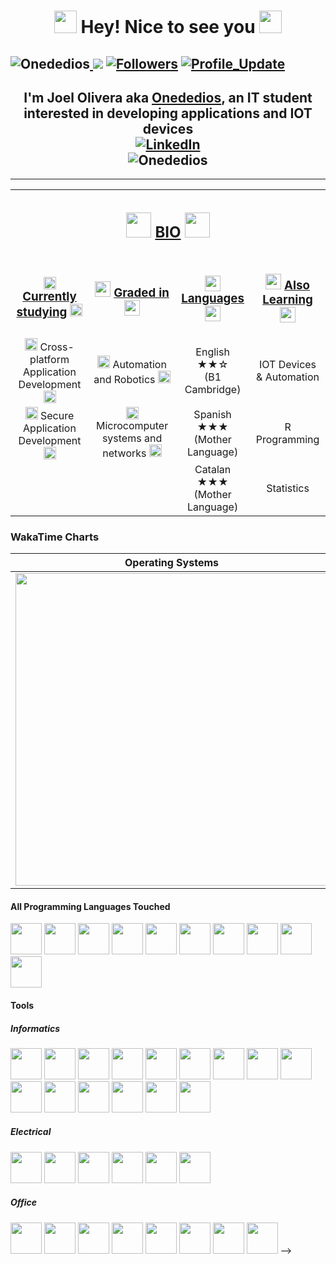 <h1 align="center"> 
<img src="https://emojis.slackmojis.com/emojis/images/1531849430/4246/blob-sunglasses.gif?1531849430" width="36"/>
Hey! Nice to see you 
<img src="https://emojis.slackmojis.com/emojis/images/1531849430/4246/blob-sunglasses.gif?1531849430" width="36"/>

<img src="https://komarev.com/ghpvc/?username=Onededios" alt="Onededios"/><a href="https://github.com/Onededios/Onededios/pulse" alt="Activity">
<img src="https://img.shields.io/github/commit-activity/m/Onededios/Onededios"/></a>
<a href="https://github.com/Onededios?tab=followers"><img alt="Followers" src="https://img.shields.io/github/followers/Onededios?color=4C1&logo=github"></a>
<a href="https://github.com/Onededios/Onededios" target="_blank"><img alt="Profile_Update" src="https://img.shields.io/github/last-commit/Onededios/Onededios?label=Profile%20update&style=fflat-square"></a>
----------------------------------------------------------------
</h1>
<h2 align="center">
I'm Joel Olivera aka <a href="https://github.com/Onededios" target="_blank">Onededios</a>, an IT student interested in developing applications and IOT devices
<br/>
<a href="https://www.linkedin.com/in/joel-olivera-organvidez/" target="_blank"><img alt="LinkedIn" src="https://img.shields.io/badge/-Joel Olivera-0077B5?style=flat-square&logo=Linkedin&logoColor=white"></a>
<br/>
<img align="center" src="https://github-readme-stats.vercel.app/api?username=Onededios&show_icons=true&theme=yeblu" alt="Onededios"/>
</h2>

----------------------------------------------------------------
<table style="text-align:center;" >
    <tr>
        <td colspan="4">
            <h2>
                <img src="https://img.icons8.com/nolan/64/1A6DFF/C822FF/book.png" width="40">
                    <ins>BIO</ins>
                <img src="https://img.icons8.com/nolan/64/1A6DFF/C822FF/book.png" width="40">
            </h2>
        </td>
    </tr>
    <tr>
        <td> 
            <h3>
                <img src="https://img.icons8.com/nolan/64/1A6DFF/C822FF/potted-plant.png" width="20">
                    <ins>Currently studying</ins>
                <img src="https://img.icons8.com/nolan/64/1A6DFF/C822FF/potted-plant.png" width="20">
            </h3>
        </td>
        <td>
            <h3>
                <img src="https://img.icons8.com/nolan/64/1A6DFF/C822FF/star.png" width="25">
                    <ins>Graded in</ins>
                <img src="https://img.icons8.com/nolan/64/1A6DFF/C822FF/star.png" width="25">
            </h3>
        </td>
        <td>
            <h3>
                <img src="https://img.icons8.com/nolan/64/1A6DFF/C822FF/language.png" width="25">
                    <ins>Languages</ins>
                <img src="https://img.icons8.com/nolan/64/1A6DFF/C822FF/language.png" width="25">
            </h3>
        </td>
        <td>
            <h3>
                <img src="https://img.icons8.com/nolan/64/1A6DFF/C822FF/learning.png" width="25">
                    <ins>Also Learning</ins>
                <img src="https://img.icons8.com/nolan/64/1A6DFF/C822FF/learning.png" width="25">
            </h3>
        </td>    </tr>
    <tr>
        <tr>
            <td>
                <img src="https://img.icons8.com/nolan/64/1A6DFF/C822FF/laptop-settings.png" width="20">
                    Cross-platform Application Development
                <img src="https://img.icons8.com/nolan/64/1A6DFF/C822FF/laptop-settings.png" width="20">
            </td>
            <td>
                <img src="https://img.icons8.com/nolan/64/1A6DFF/C822FF/futurama-bender.png" width="20">
                Automation and Robotics
                <img src="https://img.icons8.com/nolan/64/1A6DFF/C822FF/futurama-bender.png" width="20">
            </td>
            <td>
                English ★★☆ <br/> (B1 Cambridge)
            </td>
            <td>
                IOT Devices & Automation
            </td>
        </tr>
        <tr>
            <td>
                <img src="https://img.icons8.com/nolan/64/1A6DFF/C822FF/private2.png" width="20">
                    Secure Application Development
                <img src="https://img.icons8.com/nolan/64/1A6DFF/C822FF/private2.png" width="20">
            </td>
            <td>
                <img src="https://img.icons8.com/nolan/64/1A6DFF/C822FF/network.png" width="20">
                    Microcomputer systems and networks
                <img src="https://img.icons8.com/nolan/64/1A6DFF/C822FF/network.png" width="20">
            </td>
            <td>Spanish ★★★ <br/> (Mother Language)</td>
            <td>R Programming</td>
        </tr>
        <tr>
            <td></td>
            <td></td>
            <td>Catalan ★★★ <br/> (Mother Language)</td>
            <td>Statistics</td>
        </tr>
    </tr>
</table>

### WakaTime Charts
| Operating Systems | Programming Languages |
| -------- | ------- |
| <img src="https://wakatime.com/share/@Onededios/af3e6290-b6d5-41ec-ac7b-26badca936c3.svg" width="500"> | <img src="https://wakatime.com/share/@Onededios/a18436d3-9347-4309-a342-3e5f3fef689c.svg" width="500"> |

#### All Programming Languages Touched
[<img src="https://img.icons8.com/nolan/64/python.png" width="50">](link)
[<img src="https://img.icons8.com/nolan/64/javascript.png" width="50">](link)
[<img src="https://img.icons8.com/nolan/64/java-coffee-cup-logo.png" width="50">](link)
[<img src="https://img.icons8.com/color/48/null/c-sharp-logo-2.png" width="50">](link)
[<img src="https://img.icons8.com/nolan/64/console.png" width="50">](link)
[<img src="https://img.icons8.com/nolan/64/1A6DFF/C822FF/xml.png" width="50">](link)
[<img src="https://imgs.search.brave.com/1qP014C-OOh5TsasdNl24XAAsGMA1q3UgA2bNtNwIUU/rs:fit:1200:1200:1/g:ce/aHR0cHM6Ly9jZG4u/ZnJlZWJpZXN1cHBs/eS5jb20vbG9nb3Mv/bGFyZ2UvMngvanNv/bi1sb2dvLXBuZy10/cmFuc3BhcmVudC5w/bmc" width="50">](link)
[<img src="https://imgs.search.brave.com/A5bpgzXvQD-GQTQHt85HwC9SOYkh-Vi5H1zBLWjy0Ew/rs:fit:512:512:1/g:ce/aHR0cHM6Ly9jZG4u/aWNvbi1pY29ucy5j/b20vaWNvbnMyLzIx/MDcvUE5HLzUxMi9m/aWxlX3R5cGVfbGln/aHRfeWFtbF9pY29u/XzEzMDQyMS5wbmc" width="50">](link)
[<img src="https://img.icons8.com/nolan/64/1A6DFF/C822FF/php.png" width="50">](link)
[<img src="https://img.icons8.com/nolan/64/1A6DFF/C822FF/markdown.png" width="50">](link)
[](link)
[](link)
[](link)
[](link)
[](link)
[](link)
[](link)
[](link)

#### Tools

##### Informatics 
[<img src="https://img.icons8.com/nolan/64/gitlab.png" width="50">](link)
[<img src="https://img.icons8.com/nolan/64/visual-studio-code-2019.png" width="50">](link)
[<img src="https://img.icons8.com/nolan/64/unity.png" width="50">](link)
[<img src="https://img.icons8.com/nolan/64/git.png" width="50">](link)
[<img src="https://img.icons8.com/color/48/null/intellij-idea.png" width="50">](link)
[<img src="https://imgs.search.brave.com/JeSeJawC8YF9VmB6q3ES9l3UIJ374lj8-wAaNEDZpBs/rs:fit:512:512:1/g:ce/aHR0cHM6Ly9jZG4u/aWNvbi1pY29ucy5j/b20vaWNvbnMyLzE1/MDgvUE5HLzUxMi9t/b2RlbGlvXzEwMzgx/MS5wbmc" width="50">](link)
[<img src="https://imgs.search.brave.com/ePxobQIpxQRORw5pl-WlRtTJqjUrre6LFUCpBIGk4WU/rs:fit:512:512:1/g:ce/aHR0cDovL2ljb25z/Lmljb25hcmNoaXZl/LmNvbS9pY29ucy9h/bGVjaXZlL2ZsYXR3/b2tlbi81MTIvQXBw/cy1EaWEtaWNvbi5w/bmc" width="50">](link)
[<img src="https://imgs.search.brave.com/FF_OhyeOcFyDutioSlqItPaxLICYHOiPTZyEwJ3HhNM/rs:fit:512:512:1/g:ce/aHR0cHM6Ly93d3cu/c2Vla2ljb24uY29t/L2ZyZWUtaWNvbi1k/b3dubG9hZC90YWln/YS1pY29uXzEucG5n" width="50">](link)
[<img src="https://imgs.search.brave.com/ZwTXB3USvUh2GFoM5mJwwgbIhSDuZAuKXEJilgClBcE/rs:fit:320:234:1/g:ce/aHR0cHM6Ly8xLmJw/LmJsb2dzcG90LmNv/bS8tN1dSYXh0WjBK/RDgvWUJ2c3ZuY0Rf/cEkvQUFBQUFBQUFB/TTAvMmdXa1hSaHot/b28tZXB4M1pEUlE1/ZG8yZTNKb3djck93/Q0xjQkdBc1lIUS93/MzIwLWgyMzQvSUNf/MTcwNjIxLTAzNDUz/Ny5wbmc" width="50">](link)
[<img src="https://img.icons8.com/nolan/64/github.png" width="50">](link)
[<img src="https://img.icons8.com/nolan/64/wordpress.png" width="50">](link)
[<img src="https://imgs.search.brave.com/7dmnR0uIAa9QOA4tCq8DRCAwogU4zHITP5RJrrb69OE/rs:fit:512:512:1/g:ce/aHR0cHM6Ly9jZG4y/Lmljb25maW5kZXIu/Y29tL2RhdGEvaWNv/bnMvcGFjazEtYmFj/by1mbHVycnktaWNv/bnMtc3R5bGUvNTEy/L1hBTVBQLnBuZw" width="50">](link)
[<img src="https://img.icons8.com/nolan/64/1A6DFF/C822FF/docker.png" width="50">](link)
[<img src="https://img.icons8.com/nolan/64/1A6DFF/C822FF/arduino.png" width="50">](link)
[<img src="https://img.icons8.com/nolan/64/1A6DFF/C822FF/virtualbox.png" width="50">](link)
[](link)

##### Electrical
[<img src="https://img.icons8.com/nolan/64/autocad.png" width="50">](link)
[<img src="https://imgs.search.brave.com/rJicaIFUwiXXMNB1KJCqFwWnx8cW4VN7W1Xhf_XDzto/rs:fit:256:256:1/g:ce/aHR0cHM6Ly9pMS53/cC5jb20vZG93bmxv/YWRseWlyLmNvbS93/cC1jb250ZW50L3Vw/bG9hZHMvMjAyMS8w/My9USUEtUG9ydGFs/LTE2LnBuZz9maXQ9/MjU2JTJDMjU2JnNz/bD0x" width="50">](link)
[<img src="https://imgs.search.brave.com/mtUSVSy76Hgn8mwaNPLglFHIEH0j_suAdLSauyBRruY/rs:fit:1200:1200:1/g:ce/aHR0cHM6Ly93d3cu/YXN0dXJlc2VsZWMu/Y29tL3VkZWNvbnRy/b2xfZGF0b3MvRmls/ZU1hbmFnZXIvRXBs/YW4tbG9nby5zdmcu/cG5n" width="50">](link)
[<img src="https://imgs.search.brave.com/kWXoJ9baVDEHWsku1W5bAvVralxetsJa0GjKDYfcRXc/rs:fit:605:601:1/g:ce/aHR0cHM6Ly9tYXRl/cmlhbC5hZGxpbmt0/ZWNoLmNvbS9lbi9V/cGxvYWQvRGF0YV9B/Y3F1aXNpdGlvbl9E/QVFfU29mdHdhcmVf/VXRpbGl0eTE5MDcw/OTAxMDUzMzkxMTQz/L2xhYnZpZXctaWNv/bi5wbmc" width="50">](link)
[<img src="https://imgs.search.brave.com/JlKQJnNOulMGKXNWZZPZu5UDd7ZaQpeJtP2-0oKvmGQ/rs:fit:384:384:1/g:ce/aHR0cDovL2JlbmF6/aXphLWluZ2VuaWVy/aWUuY29tL3dwLWNv/bnRlbnQvdXBsb2Fk/cy8yMDE5LzExL0RJ/QUx1eC1ldm8tbG9n/by1BcHAtQ29weXJp/Z2h0LURJQUwucG5n" width="50">](link)
[<img src="https://img.icons8.com/nolan/64/1A6DFF/C822FF/autodesk-revit.png" width="50">](link)

##### Office
[<img src="https://img.icons8.com/fluency/48/null/libre-office-draw.png" width="50">](link)
[<img src="https://img.icons8.com/fluency/48/null/libre-office-calc.png" width="50">](link)
[<img src="https://img.icons8.com/fluency/48/null/libre-office-base.png" width="50">](link)
[<img src="https://img.icons8.com/fluency/48/null/libre-office-impress.png" width="50">](link)
[<img src="https://img.icons8.com/fluency/48/null/libre-office-writer.png" width="50">](link)
[<img src="https://img.icons8.com/color/48/null/microsoft-office-2019.png" width="50">](link)
[<img src="https://img.icons8.com/nolan/64/google-drive.png" width="50">](link)
[<img src="https://img.icons8.com/nolan/64/gimp.png" width="50">](link)
-->